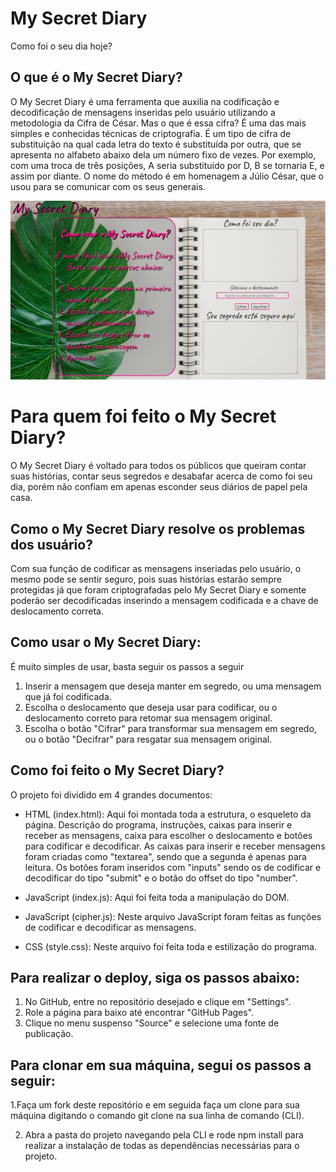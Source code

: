 # My Secret Diary
Como foi o seu dia hoje?

## O que é o My Secret Diary?

O My Secret Diary é uma ferramenta que auxilia na codificação e decodificação de mensagens inseridas pelo usuário utilizando a metodologia da Cifra de César. Mas o que é essa cifra? É uma das mais simples e conhecidas técnicas de criptografia. É um tipo de cifra de substituição na qual cada letra do texto é substituída por outra, que se apresenta no alfabeto abaixo dela um número fixo de vezes. Por exemplo, com uma troca de três posições, A seria substituído por D, B se tornaria E, e assim por diante. O nome do método é em homenagem a Júlio César, que o usou para se comunicar com os seus generais.

![My Secret Diary](src/images/my-secret-diary.PNG)

# Para quem foi feito o My Secret Diary?

O My Secret Diary é voltado para todos os públicos que queiram contar suas histórias, contar seus segredos e desabafar acerca de como foi seu dia, porém não confiam em apenas esconder seus diários de papel pela casa.

## Como o My Secret Diary resolve os problemas dos usuário?

Com sua função de codificar as mensagens inseriadas pelo usuário, o mesmo pode se sentir seguro, pois suas histórias estarão sempre protegidas já que foram criptografadas pelo My Secret Diary e somente poderão ser decodificadas inserindo a mensagem codificada e a chave de deslocamento correta. 

## Como usar o My Secret Diary:

É muito simples de usar, basta seguir os passos a seguir

1. Inserir a mensagem que deseja manter em segredo, ou uma mensagem que já foi codificada.
2. Escolha o deslocamento que deseja usar para codificar, ou o deslocamento correto para retomar sua mensagem original.
3. Escolha o botão "Cifrar" para transformar sua mensagem em segredo, ou o botão "Decifrar" para resgatar sua mensagem original.

## Como foi feito o My Secret Diary?

O projeto foi dividido em 4 grandes documentos:

* HTML (index.html): Aqui foi montada toda a estrutura, o esqueleto da página. Descrição do programa, instruções, caixas para inserir e receber as mensagens, caixa para escolher o deslocamento e botões para codificar e decodificar. As caixas para inserir e receber mensagens foram criadas como "textarea", sendo que a segunda é apenas para leitura. Os botões foram inseridos com "inputs" sendo os de codificar e decodificar do tipo "submit" e o botão do offset do tipo "number".

* JavaScript (index.js): Aqui foi feita toda a manipulação do DOM. 

* JavaScript (cipher.js): Neste arquivo JavaScript foram feitas as funções de codificar e decodificar as mensagens.

* CSS (style.css): Neste arquivo foi feita toda e estilização do programa.

## Para realizar o deploy, siga os passos abaixo:

1. No GitHub, entre no repositório desejado e clique em "Settings".
2. Role a página para baixo até encontrar "GitHub Pages".
3. Clique no menu suspenso "Source" e selecione uma fonte de publicação.

## Para clonar em sua máquina, segui os passos a seguir:

1.Faça um fork deste repositório e em seguida faça um clone para sua máquina digitando o comando git clone <link do seu fork> na sua linha de comando (CLI).

2. Abra a pasta do projeto navegando pela CLI e rode npm install para realizar a instalação de todas as dependências necessárias para o projeto.
